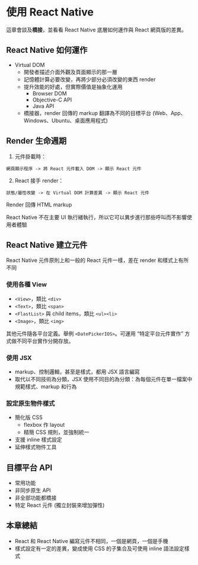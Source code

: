 # 使用 React Native

這章會談及**橋接**，並看看 React Native 底層如何運作與 React 網頁版的差異。

## React Native 如何運作

- Virtual DOM
  - 開發者描述介面外觀及頁面顯示的那一層
  - 記憶體計算必要改變，再將少部分必須改變的東西 render
  - 提升效能的好處，但實際價值是抽象化運用
    - Browser DOM
    - Objective-C API
    - Java API
  - 橋接器，render 回傳的 markup 翻譯為不同的目標平台 (Web、App、Windows、Ubuntu、桌面應用程式)

## Render 生命週期

1. 元件掛載時：

```
網頁顯示程序 -> 將 React 元件載入 DOM -> 顯示 React 元件
```

2. React 接手 render：

```
狀態/屬性改變 -> 在 Virtual DOM 計算差異 -> 顯示 React 元件
```

Render 回傳 HTML markup

React Native 不在主要 UI 執行緒執行，所以它可以異步進行那些呼叫而不影響使用者體驗

## React Native 建立元件

React Native 元件原則上和一般的 React 元件一樣，差在 render 和樣式上有所不同

### 使用各種 View

- `<View>`，類比 `<div>`
- `<Text>`，類比 `<span>`
- `<FlastList>` 與 child items，類比 `<ul><li>`
- `<Image>`，類比 `<img>`

其他元件隨各平台定義。舉例 `<DatePickerIOS>`。可運用 “特定平台元件實作” 方式做不同平台實作分開存放。

### 使用 JSX

- markup、控制邏輯，甚至是樣式，都用 JSX 語言編寫
- 取代以不同技術為分類，JSX 使用不同目的為分類：為每個元件在單一檔案中規範樣式、markup 和行為

### 設定原生物件樣式

- 簡化版 CSS
  - flexbox 作 layout
  - 精簡 CSS 規則，並強制統一
- 支援 inline 樣式設定
- 延伸樣式物件工具

## 目標平台 API

- 常用功能
- 非同步原生 API
- 非全部功能都橋接
- 特定 React 元件 (獨立封裝來增加彈性)

## 本章總結

- React 和 React Native 編寫元件不相同，一個是網頁，一個是手機
- 樣式設定有一定的差異，變成使用 CSS 的子集合及可使用 inline 語法設定樣式
